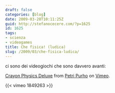 ```yaml
---
draft: false
categories: [blog]
date: 2009-03-28T10:11:25Z
guid: http://stefanocecere.com/?p=1625
id: 1625
tags:
- scienza
- videogames
title: Che fisica! (ludica)
slug: /2009/03/che-fisica-ludica/
---
```


ci sono dei videogiochi che sono davvero avanti:

[Crayon Physics Deluxe](http://vimeo.com/1849263) from [Petri Purho](http://vimeo.com/user795183) on [Vimeo](http://vimeo.com).

{{< vimeo 1849263 >}}